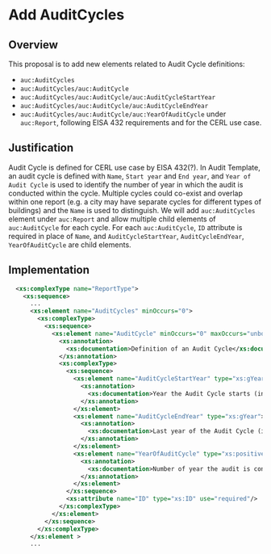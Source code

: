 # Add AuditCycles

## Overview

This proposal is to add new elements related to Audit Cycle definitions: 
* `auc:AuditCycles`
* `auc:AuditCycles/auc:AuditCycle`
* `auc:AuditCycles/auc:AuditCycle/auc:AuditCycleStartYear`
* `auc:AuditCycles/auc:AuditCycle/auc:AuditCycleEndYear`
* `auc:AuditCycles/auc:AuditCycle/auc:YearOfAuditCycle` 
under `auc:Report`, following EISA 432 requirements and for the CERL use case.

## Justification

Audit Cycle is defined for CERL use case by EISA 432(?). In Audit Template, an audit cycle is defined with `Name`, `Start year` and `End year`, and `Year of Audit Cycle` is used to identify the number of year in which the audit is conducted within the cycle. Multiple cycles could co-exist and overlap within one report (e.g. a city may have separate cycles for different types of buildings) and the `Name` is used to distinguish.
We will add `auc:AuditCycles` element under `auc:Report` and allow multiple child elements of `auc:AuditCycle` for each cycle. For each `auc:AuditCycle`, `ID` attribute is required in place of `Name`, and `AuditCycleStartYear`, `AuditCycleEndYear`, `YearOfAuditCycle` are child elements. 

## Implementation
```xml
  <xs:complexType name="ReportType">
    <xs:sequence>
      ...
      <xs:element name="AuditCycles" minOccurs="0">
        <xs:complexType>
          <xs:sequence>
            <xs:element name="AuditCycle" minOccurs="0" maxOccurs="unbounded">
              <xs:annotation>
                <xs:documentation>Definition of an Audit Cycle</xs:documentation>
              </xs:annotation>
              <xs:complexType>
                <xs:sequence>
                  <xs:element name="AuditCycleStartYear" type="xs:gYear">
                    <xs:annotation>
                      <xs:documentation>Year the Audit Cycle starts (inclusive, CCYY)</xs:documentation>
                    </xs:annotation>
                  </xs:element>
                  <xs:element name="AuditCycleEndYear" type="xs:gYear">
                    <xs:annotation>
                      <xs:documentation>Last year of the Audit Cycle (inclusive, CCYY)</xs:documentation>
                    </xs:annotation>
                  </xs:element>
                  <xs:element name="YearOfAuditCycle" type="xs:positiveInteger" minOccurs="0" maxOccurs="1">
                    <xs:annotation>
                      <xs:documentation>Number of year the audit is conducted from the start of the audit cycle. 1 corresponds to auc:AuditCycleStartYear.</xs:documentation>
                    </xs:annotation>
                  </xs:element>
                </xs:sequence>
                <xs:attribute name="ID" type="xs:ID" use="required"/>
              </xs:complexType>
            </xs:element>
          </xs:sequence>
        </xs:complexType>
      </xs:element >
      ...
```
